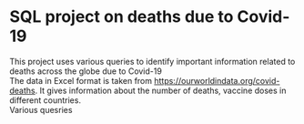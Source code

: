 # SQL project on deaths due to Covid-19  
 This project uses various queries to identify important information related to deaths across the globe due to Covid-19  
 The  data in Excel format is taken from https://ourworldindata.org/covid-deaths. It gives information about the number of deaths, vaccine doses in different countries.  
 Various quesries 
